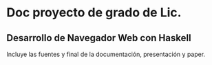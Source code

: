# Doc proyecto de grado de Lic.

## Desarrollo de Navegador Web con Haskell

Incluye las fuentes y final de la documentación, presentación y paper.
